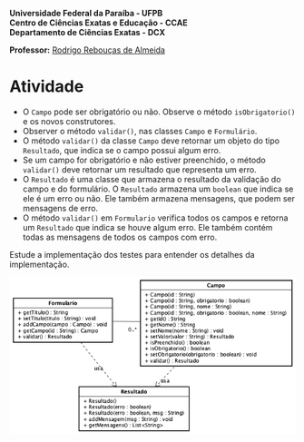 **Universidade Federal da Paraíba - UFPB** \
**Centro de Ciências Exatas e Educação - CCAE** \
**Departamento de Ciências Exatas - DCX**

**Professor:** [Rodrigo Rebouças de Almeida](http://rodrigor.dcx.ufpb.br)

# Atividade

- O `Campo` pode ser obrigatório ou não. Observe o método `isObrigatorio()` e os novos construtores.
- Observer o método `validar()`, nas classes `Campo` e `Formulário`.
- O método `validar()` da classe `Campo` deve retornar um objeto do tipo `Resultado`, que indica se o campo possui algum erro.
- Se um campo for obrigatório e não estiver preenchido, o método `validar()` deve retornar um resultado que representa um erro.
- O `Resultado` é uma classe que armazena o resultado da validação do campo e do formulário. O `Resultado` armazena um `boolean` que indica se ele é um erro ou não. Ele também armazena mensagens, que podem ser mensagens de erro. 
- O método `validar()` em `Formulario` verifica todos os campos e retorna um `Resultado` que indica se houve algum erro. Ele também contém todas as mensagens de todos os campos com erro.

Estude a implementação dos testes para entender os detalhes da implementação.

![diagrama](diagrama.png)
